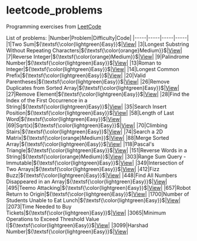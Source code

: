 # leetcode_problems
Programming exercises from [LeetCode](https://leetcode.com/problemset/)

List of problems:
|Number|Problem|Difficulty|Code|
|-----|-----|-----|-----|
|1|Two Sum|${\textsf{\color{lightgreen}Easy}}$|[View](https://github.com/LucasGPrudente/leetcode_problems/tree/main/0001_two_sum)|
|3|Longest Substring Without Repeating Characters|${\textsf{\color{orange}Medium}}$|[View](https://github.com/LucasGPrudente/leetcode_problems/tree/main/0003_longest_substring_without_repeating_characters)|
|7|Reverse Integer|${\textsf{\color{orange}Medium}}$|[View](https://github.com/LucasGPrudente/leetcode_problems/tree/main/0007_reverse_integer)|
|9|Palindrome Number|${\textsf{\color{lightgreen}Easy}}$|[View](https://github.com/LucasGPrudente/leetcode_problems/tree/main/0009_palindrome_number)|
|13|Roman to Integer|${\textsf{\color{lightgreen}Easy}}$|[View](https://github.com/LucasGPrudente/leetcode_problems/tree/main/0013_roman_to_integer)|
|14|Longest Common Prefix|${\textsf{\color{lightgreen}Easy}}$|[View](https://github.com/LucasGPrudente/leetcode_problems/tree/main/0014_longest_common_prefix)|
|20|Valid Parentheses|${\textsf{\color{lightgreen}Easy}}$|[View](https://github.com/LucasGPrudente/leetcode_problems/tree/main/0020_valid_parentheses)|
|26|Remove Duplicates from Sorted Array|${\textsf{\color{lightgreen}Easy}}$|[View](https://github.com/LucasGPrudente/leetcode_problems/tree/main/0026_remove_duplicates_from_sorted_array)|
|27|Remove Element|${\textsf{\color{lightgreen}Easy}}$|[View](https://github.com/LucasGPrudente/leetcode_problems/tree/main/0027_remove_element)|
|28|Find the Index of the First Occurrence in a String|${\textsf{\color{lightgreen}Easy}}$|[View](https://github.com/LucasGPrudente/leetcode_problems/tree/main/0028_find_the_index_of_the_first_occurrence_in_a_string)|
|35|Search Insert Position|${\textsf{\color{lightgreen}Easy}}$|[View](https://github.com/LucasGPrudente/leetcode_problems/tree/main/0035_search_insert_position)|
|58|Length of Last Word|${\textsf{\color{lightgreen}Easy}}$|[View](https://github.com/LucasGPrudente/leetcode_problems/tree/main/0058_length_of_last_word)|
|69|Sqrt(x)|${\textsf{\color{lightgreen}Easy}}$|[View](https://github.com/LucasGPrudente/leetcode_problems/tree/main/0069_sqrtx)|
|70|Climbing Stairs|${\textsf{\color{lightgreen}Easy}}$|[View](https://github.com/LucasGPrudente/leetcode_problems/tree/main/0070_climbing_stairs)|
|74|Search a 2D Matrix|${\textsf{\color{orange}Medium}}$|[View](https://github.com/LucasGPrudente/leetcode_problems/tree/main/0074_search_a_2d_matrix)|
|88|Merge Sorted Array|${\textsf{\color{lightgreen}Easy}}$|[View](https://github.com/LucasGPrudente/leetcode_problems/tree/main/0088_merge_sorted_array)|
|118|Pascal's Triangle|${\textsf{\color{lightgreen}Easy}}$|[View](https://github.com/LucasGPrudente/leetcode_problems/tree/main/0118_pascals_triangle)|
|151|Reverse Words in a String|${\textsf{\color{orange}Medium}}$|[View](https://github.com/LucasGPrudente/leetcode_problems/tree/main/0151_reverse_words_in_a_string)|
|303|Range Sum Query - Immutable|${\textsf{\color{lightgreen}Easy}}$|[View](https://github.com/LucasGPrudente/leetcode_problems/tree/main/0303_range_sum_query_immutable)|
|349|Intersection of Two Arrays|${\textsf{\color{lightgreen}Easy}}$|[View](https://github.com/LucasGPrudente/leetcode_problems/tree/main/0349_intersection_of_two_arrays)|
|412|Fizz Buzz|${\textsf{\color{lightgreen}Easy}}$|[View](https://github.com/LucasGPrudente/leetcode_problems/tree/main/0412_fizz_buzz)|
|448|Find All Numbers Disappeared in an Array|${\textsf{\color{lightgreen}Easy}}$|[View](https://github.com/LucasGPrudente/leetcode_problems/tree/main/0448_find_all_numbers_disappeared_in_an_array)|
|495|Teemo Attacking|${\textsf{\color{lightgreen}Easy}}$|[View](https://github.com/LucasGPrudente/leetcode_problems/tree/main/0495_teemo_attacking)|
|657|Robot Return to Origin|${\textsf{\color{lightgreen}Easy}}$|[View](https://github.com/LucasGPrudente/leetcode_problems/tree/main/0657_robot_return_to_origin)|
|1700|Number of Students Unable to Eat Lunch|${\textsf{\color{lightgreen}Easy}}$|[View](https://github.com/LucasGPrudente/leetcode_problems/tree/main/1700_number_of_students_unable_to_eat_lunch)|
|2073|Time Needed to Buy Tickets|${\textsf{\color{lightgreen}Easy}}$|[View](https://github.com/LucasGPrudente/leetcode_problems/tree/main/2073_time_needed_to_buy_tickets)|
|3065|Minimum Operations to Exceed Threshold Value I|${\textsf{\color{lightgreen}Easy}}$|[View](https://github.com/LucasGPrudente/leetcode_problems/tree/main/3065_minimum_operations_to_exceed_threshold_value_i)|
|3099|Harshad Number|${\textsf{\color{lightgreen}Easy}}$|[View](https://github.com/LucasGPrudente/leetcode_problems/tree/main/3099_harshad_number)|
